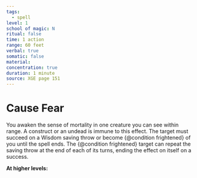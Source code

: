 ```yaml
---
tags:
  - spell
level: 1
school of magic: N
ritual: false
time: 1 action
range: 60 feet
verbal: true
somatic: false
material: 
concentration: true
duration: 1 minute
source: XGE page 151
---
```

# Cause Fear
You awaken the sense of mortality in one creature you can see within range. A construct or an undead is immune to this effect. The target must succeed on a Wisdom saving throw or become {@condition frightened} of you until the spell ends. The {@condition frightened} target can repeat the saving throw at the end of each of its turns, ending the effect on itself on a success.

**At higher levels:** 